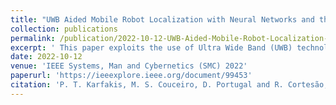 ```yaml
---
title: "UWB Aided Mobile Robot Localization with Neural Networks and the EKF"
collection: publications
permalink: /publication/2022-10-12-UWB-Aided-Mobile-Robot-Localization-with-Neural-Networks-and-the-EKF
excerpt: ' This paper exploits the use of Ultra Wide Band (UWB) technology to improve the localization of robots in both indoor and outdoor environments. In order to efficiently integrate the UWB technology in existing multi-sensor architectures, such as Kalman-based, we propose two approaches to estimate the UWB position covariance values. The first approach uses statistical methods to estimate static covariance values based on data acquired a priori. The second approach adopts a neural network (NN) to capture the relationship between the positional error of the UWB data and the signal quality information, such as the Estimate Of Precision (EOP) and Received Signal Strength Indicator (RSSI). The GPS-RTK is used as ground truth and RGB-D odometry is adopted for both bench-marking and integration purposes. Position sources are fused by means of an Extended Kalman Filter (EKF). Real world experiments are conducted with a tracked mobile robot driving outdoors in a closed-loop trajectory. Results show that the NN is able to efficiently model the sensor covariances and adapt the trustworthiness of the EKF estimation, overcoming data loss by relying on the other available estimation source.'
date: 2022-10-12
venue: 'IEEE Systems, Man and Cybernetics (SMC) 2022'
paperurl: 'https://ieeexplore.ieee.org/document/99453'
citation: 'P. T. Karfakis, M. S. Couceiro, D. Portugal and R. Cortesão, "UWB Aided Mobile Robot Localization with Neural Networks and the EKF," 2022 IEEE International Conference on Systems, Man, and Cybernetics (SMC), Prague, Czech Republic, 2022, pp. 93-99, doi: 10.1109/SMC53654.2022.9945357.'
---
```

